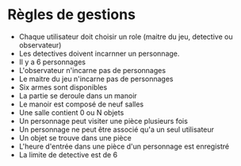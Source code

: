 # Règles de gestions

- Chaque utilisateur doit choisir un role (maitre du jeu, detective ou observateur)
- Les detectives doivent incarnner un personnage.
- Il y a 6 personnages
- L'observateur n'incarne pas de personnages
- Le maitre du jeu n'incarne pas de personnages
- Six armes sont disponibles
- La partie se deroule dans un manoir 
- Le manoir est composé de neuf salles
- Une salle contient 0 ou N objets
- Un personnage peut visiter une pièce plusieurs fois
- Un personnage ne peut être associé qu'a un seul utilisateur
- Un objet se trouve dans une pièce
- L'heure d'entrée dans une pièce d'un personnage est enregistré
- La limite de detective est de 6